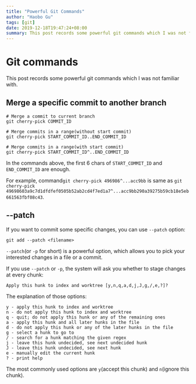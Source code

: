 ```yaml
---
title: "Powerful Git Commands"
author: "Haobo Gu"
tags: [git]
date: 2019-12-18T19:47:24+08:00
summary: This post records some powerful git commands which I was not familiar with
---
```


# Git commands

This post records some powerful git commands which I was not familiar with. 

## Merge a specific commit to another branch

```shell
# Merge a commit to current branch
git cherry-pick COMMIT_ID

# Merge commits in a range(without start commit)
git cherry-pick START_COMMIT_ID..END_COMMIT_ID

# Merge commits in a range(with start commit)
git cherry-pick START_COMMIT_ID^..END_COMMIT_ID
```

In the commands above, the first 6 chars of `START_COMMIT_ID` and `END_COMMIT_ID` are enough. 

For example, command`git cherry-pick 496986^...acc9bb`  is same as `git cherry-pick 49698603a9c7d1dfdfef0505b52ab2cd4f7ed1a7^...acc9bb290a39275b59cb18e5eb661563fbf08c43`.


## --patch 

If you want to commit some specific changes, you can use `--patch` option:

```shell
git add --patch <filename>
```

`--patch`(or `-p` for short) is a powerful option, which allows you to pick your interested changes in a file or a commit. 

If you use `--patch` or `-p`, the system will ask you whether to stage changes at every chunk:

```
Apply this hunk to index and worktree [y,n,q,a,d,j,J,g,/,e,?]?
```

The explanation of those options:

```
y - apply this hunk to index and worktree
n - do not apply this hunk to index and worktree
q - quit; do not apply this hunk or any of the remaining ones
a - apply this hunk and all later hunks in the file
d - do not apply this hunk or any of the later hunks in the file
g - select a hunk to go to
/ - search for a hunk matching the given regex
j - leave this hunk undecided, see next undecided hunk
J - leave this hunk undecided, see next hunk
e - manually edit the current hunk
? - print help
```

The most commonly used options are `y`(accept this chunk) and `n`(ignore this chunk).